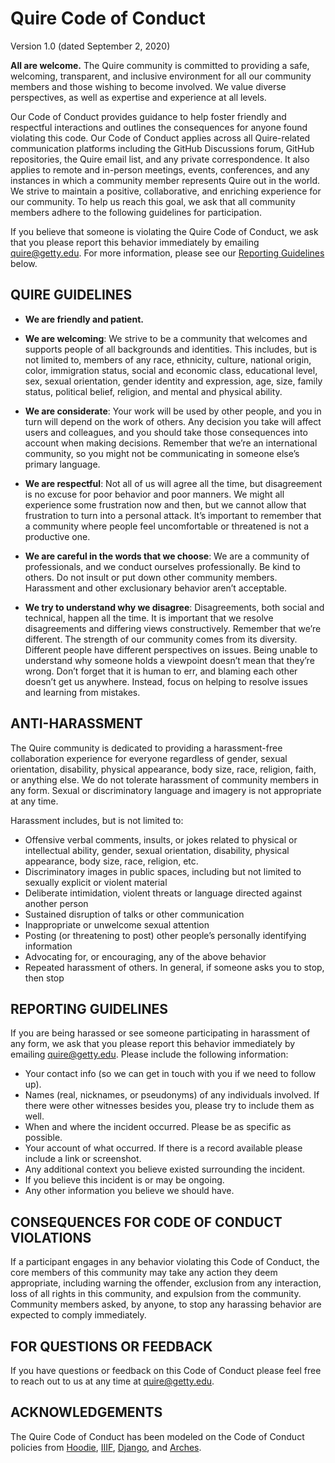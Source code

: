 # Quire Code of Conduct

Version 1.0 (dated September 2, 2020)

**All are welcome.** The Quire community is committed to providing a safe, welcoming, transparent, and inclusive environment for all our community members and those wishing to become involved. We value diverse perspectives, as well as expertise and experience at all levels.

Our Code of Conduct provides guidance to help foster friendly and respectful interactions and outlines the consequences for anyone found violating this code. Our Code of Conduct applies across all Quire-related communication platforms including the GitHub Discussions forum, GitHub repositories, the Quire email list, and any private correspondence. It also applies to remote and in-person meetings, events, conferences, and any instances in which a community member represents Quire out in the world. We strive to maintain a positive, collaborative, and enriching experience for our community. To help us reach this goal, we ask that all community members adhere to the following guidelines for participation.

If you believe that someone is violating the Quire Code of Conduct, we ask that you please report this behavior immediately by emailing [quire@getty.edu](mailto:quire@getty.edu). For more information, please see our [Reporting Guidelines](#reporting-guidelines) below.

## QUIRE GUIDELINES

- **We are friendly and patient.**

- **We are welcoming**: We strive to be a community that welcomes and supports people of all backgrounds and identities. This includes, but is not limited to, members of any race, ethnicity, culture, national origin, color, immigration status, social and economic class, educational level, sex, sexual orientation, gender identity and expression, age, size, family status, political belief, religion, and mental and physical ability.

- **We are considerate**: Your work will be used by other people, and you in turn will depend on the work of others. Any decision you take will affect users and colleagues, and you should take those consequences into account when making decisions. Remember that we’re an international community, so you might not be communicating in someone else’s primary language.

- **We are respectful**: Not all of us will agree all the time, but disagreement is no excuse for poor behavior and poor manners. We might all experience some frustration now and then, but we cannot allow that frustration to turn into a personal attack. It’s important to remember that a community where people feel uncomfortable or threatened is not a productive one.

- **We are careful in the words that we choose**: We are a community of professionals, and we conduct ourselves professionally. Be kind to others. Do not insult or put down other community members. Harassment and other exclusionary behavior aren’t acceptable.

- **We try to understand why we disagree**: Disagreements, both social and technical, happen all the time. It is important that we resolve disagreements and differing views constructively. Remember that we’re different. The strength of our community comes from its diversity. Different people have different perspectives on issues. Being unable to understand why someone holds a viewpoint doesn’t mean that they’re wrong. Don’t forget that it is human to err, and blaming each other doesn’t get us anywhere. Instead, focus on helping to resolve issues and learning from mistakes.

## ANTI-HARASSMENT

The Quire community is dedicated to providing a harassment-free collaboration experience for everyone regardless of gender, sexual orientation, disability, physical appearance, body size, race, religion, faith, or anything else. We do not tolerate harassment of community members in any form. Sexual or discriminatory language and imagery is not appropriate at any time.

Harassment includes, but is not limited to:

- Offensive verbal comments, insults, or jokes related to physical or intellectual ability, gender, sexual orientation, disability, physical appearance, body size, race, religion, etc.
- Discriminatory images in public spaces, including but not limited to sexually explicit or violent material
- Deliberate intimidation, violent threats or language directed against another person
- Sustained disruption of talks or other communication
- Inappropriate or unwelcome sexual attention
- Posting (or threatening to post) other people’s personally identifying information
- Advocating for, or encouraging, any of the above behavior
- Repeated harassment of others. In general, if someone asks you to stop, then stop

## REPORTING GUIDELINES

If you are being harassed or see someone participating in harassment of any form, we ask that you please report this behavior immediately by emailing [quire@getty.edu](mailto:quire@getty.edu). Please include the following information:

- Your contact info (so we can get in touch with you if we need to follow up).
- Names (real, nicknames, or pseudonyms) of any individuals involved. If there were other witnesses besides you, please try to include them as well.
- When and where the incident occurred. Please be as specific as possible.
- Your account of what occurred. If there is a record available please include a link or screenshot.
- Any additional context you believe existed surrounding the incident.
- If you believe this incident is or may be ongoing.
- Any other information you believe we should have.

## CONSEQUENCES FOR CODE OF CONDUCT VIOLATIONS

If a participant engages in any behavior violating this Code of Conduct, the core members of this community may take any action they deem appropriate, including warning the offender, exclusion from any interaction, loss of all rights in this community, and expulsion from the community. Community members asked, by anyone, to stop any harassing behavior are expected to comply immediately.

## FOR QUESTIONS OR FEEDBACK

If you have questions or feedback on this Code of Conduct please feel free to reach out to us at any time at [quire@getty.edu](quire@getty.edu).

## ACKNOWLEDGEMENTS

The Quire Code of Conduct has been modeled on the Code of Conduct policies from [Hoodie](http://hood.ie/code-of-conduct/), [IIIF](https://iiif.io/event/conduct/), [Django](https://www.djangoproject.com/conduct/), and [Arches](https://www.archesproject.org/code-of-conduct/).
